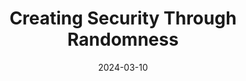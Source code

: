 ---
title: "Creating Security Through Randomness"
date: 2024-03-10
externalLink: https://www.darkreading.com/remote-workforce/creating-security-through-randomness
---